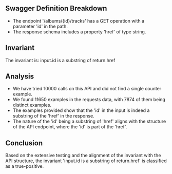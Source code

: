 ## Swagger Definition Breakdown
- The endpoint '/albums/{id}/tracks' has a GET operation with a parameter 'id' in the path.
- The response schema includes a property 'href' of type string.

## Invariant
The invariant is: input.id is a substring of return.href

## Analysis
- We have tried 10000 calls on this API and did not find a single counter example.
- We found 11650 examples in the requests data, with 7874 of them being distinct examples.
- The examples provided show that the 'id' in the input is indeed a substring of the 'href' in the response.
- The nature of the 'id' being a substring of 'href' aligns with the structure of the API endpoint, where the 'id' is part of the 'href'.

## Conclusion
Based on the extensive testing and the alignment of the invariant with the API structure, the invariant 'input.id is a substring of return.href' is classified as a true-positive.
